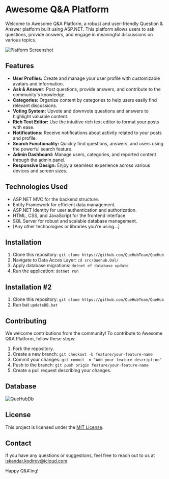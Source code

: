 # Awesome Q&A Platform

Welcome to Awesome Q&A Platform, a robust and user-friendly Question & Answer platform built using ASP.NET. This platform allows users to ask questions, provide answers, and engage in meaningful discussions on various topics.

![Platform Screenshot](screenshot.png)

## Features

- **User Profiles:** Create and manage your user profile with customizable avatars and information.
- **Ask & Answer:** Post questions, provide answers, and contribute to the community's knowledge.
- **Categories:** Organize content by categories to help users easily find relevant discussions.
- **Voting System:** Upvote and downvote questions and answers to highlight valuable content.
- **Rich Text Editor:** Use the intuitive rich text editor to format your posts with ease.
- **Notifications:** Receive notifications about activity related to your posts and profile.
- **Search Functionality:** Quickly find questions, answers, and users using the powerful search feature.
- **Admin Dashboard:** Manage users, categories, and reported content through the admin panel.
- **Responsive Design:** Enjoy a seamless experience across various devices and screen sizes.

## Technologies Used

- ASP.NET MVC for the backend structure.
- Entity Framework for efficient data management.
- ASP.NET Identity for user authentication and authorization.
- HTML, CSS, and JavaScript for the frontend interface.
- SQL Server for robust and scalable database management.
- [Any other technologies or libraries you're using...]

## Installation

1. Clone this repository: `git clone https://github.com/QueHubTeam/QueHub`
2. Navigate to Data Acces Layer: `cd src/Quehub.Dal/`
3. Apply database migrations: `dotnet ef database update`
4. Run the application: `dotnet run`

## Installation #2

1. Clone this repository: `git clone https://github.com/QueHubTeam/QueHub`
2. Run bat `updateDB.bat`

## Contributing

We welcome contributions from the community! To contribute to Awesome Q&A Platform, follow these steps:

1. Fork the repository.
2. Create a new branch: `git checkout -b feature/your-feature-name`
3. Commit your changes: `git commit -m "Add your feature description"`
4. Push to the branch: `git push origin feature/your-feature-name`
5. Create a pull request describing your changes.

## Database

![QueHubDb](https://github.com/QueHubTeam/QueHub/assets/116558882/7f3571f7-7ec3-4f7c-9612-7a9379437ec5)

## License

This project is licensed under the [MIT License](LICENSE).

## Contact

If you have any questions or suggestions, feel free to reach out to us at [iskandar.kodirov@icloud.com](phone:+998972350120).

Happy Q&A'ing!

